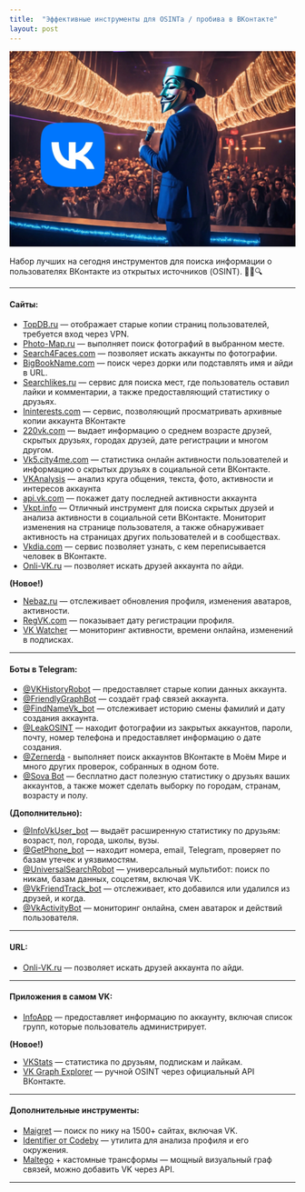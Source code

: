 ```yaml
---
title:  "Эффективные инструменты для OSINTа / пробива в ВКонтакте"
layout: post
---
```


![Swiss Alps](/images/vk.webp)

Набор лучших на сегодня инструментов для поиска информации о пользователях ВКонтакте из открытых источников (OSINT). 👨‍💻🔍

---

#### Сайты: <a href="#t27e" id="t27e"></a>

* [TopDB.ru](https://topdb.ru/username) — отображает старые копии страниц пользователей, требуется вход через VPN.
* [Photo-Map.ru](https://photo-map.ru/) — выполняет поиск фотографий в выбранном месте.
* [Search4Faces.com](https://search4faces.com/) — позволяет искать аккаунты по фотографии.
* [BigBookName.com](https://bigbookname.com/) — поиск через дорки или подставлять имя и айди в URL.
* [Searchlikes.ru](http://searchlikes.ru/) — сервис для поиска мест, где пользователь оставил лайки и комментарии, а также предоставляющий статистику о друзьях.
* [Ininterests.com](http://ininterests.com/%D0%9B%D1%8E%D0%B4%D0%B8) — сервис, позволяющий просматривать архивные копии аккаунта ВКонтакте
* [220vk.com](https://220vk.com/) — выдает информацию о среднем возрасте друзей, скрытых друзьях, городах друзей, дате регистрации и многом другом.
* [Vk5.city4me.com](https://vk5.city4me.com/) — статистика онлайн активности пользователей и информацию о скрытых друзьях в социальной сети ВКонтакте.
* [VKAnalysis](https://github.com/migalin/VKAnalysis) — анализ круга общения, текста, фото, активности и интересов аккаунта
* [api.vk.com](https://vk.com/dev/messages.getLastActivity) — покажет дату последней активности аккаунта
* [Vkpt.info](https://vkpt.info/) — Отличный инструмент для поиска скрытых друзей и анализа активности в социальной сети ВКонтакте. Мониторит изменения на странице пользователя, а также обнаруживает активность на страницах других пользователей и в сообществах.
* [Vkdia.com](https://vkdia.com/) — сервис позволяет узнать, с кем переписывается человек в ВКонтакте.
* [Onli-VK.ru](https://onli-vk.ru/) — позволяет искать друзей аккаунта по айди.

**(Новое!)**

* [Nebaz.ru](https://nebaz.ru) — отслеживает обновления профиля, изменения аватаров, активности.
* [RegVK.com](https://regvk.com) — показывает дату регистрации профиля.
* [VK Watcher](https://vk-watcher.ru) — мониторинг активности, времени онлайна, изменений в подписках.

---

#### Боты в Telegram: <a href="#xbwl" id="xbwl"></a>

* [@](https://vk.cc/crgASv)[VKHistoryRobot](https://t.me/VKHistoryRobot) — предоставляет старые копии данных аккаунта.
* [@](https://vk.cc/crgASv)[FriendlyGraphBot](https://t.me/friendly\_graph\_bot) — создаёт граф связей аккаунта.
* [@](https://vk.cc/crgASv)[FindNameVk\_bot](https://t.me/FindNameVk\_bot) — отслеживает историю смены фамилий и дату создания аккаунта.
* [@LeakOSINT](/LeakOSINT/) — находит фотографии из закрытых аккаунтов, пароли, почту, номер телефона и предоставляет информацию о дате создания.
* [@Zernerda](/zernerda/) - выполняет поиск аккаунтов ВКонтакте в Моём Мире и много других проверок, собранных в одном боте.
* [@Sova Bot](/SOVABot/) — бесплатно даст полезную статистику о друзьях ваших аккаунтов, а также может сделать выборку по городам, странам, возрасту и полу.

**(Дополнительно):**

* [@InfoVkUser_bot](https://t.me/InfoVkUser_bot) — выдаёт расширенную статистику по друзьям: возраст, пол, города, школы, вузы.
* [@GetPhone_bot](https://t.me/GetPhone_bot) — находит номера, email, Telegram, проверяет по базам утечек и уязвимостям.
* [@UniversalSearchRobot](https://t.me/UniversalSearchRobot) — универсальный мультибот: поиск по никам, базам данных, соцсетям, включая VK.
* [@VkFriendTrack_bot](https://t.me/VkFriendTrack_bot) — отслеживает, кто добавился или удалился из друзей, и когда.
* [@VkActivityBot](https://t.me/VkActivityBot) — мониторинг онлайна, смен аватарок и действий пользователя.

---

#### URL: <a href="#wbh4" id="wbh4"></a>

* [Onli-VK.ru](https://onli-vk.ru/) — позволяет искать друзей аккаунта по айди.

---

#### Приложения в самом VK: <a href="#jyjm" id="jyjm"></a>

* [InfoApp](https://vk.com/app7183114) — предоставляет информацию по аккаунту, включая список групп, которые пользователь администрирует.

**(Новое!)**

* [VKStats](https://vk.com/app8021540) — статистика по друзьям, подпискам и лайкам.
* [VK Graph Explorer](https://vk.com/dev/execute) — ручной OSINT через официальный API ВКонтакте.

---

#### Дополнительные инструменты: <a href="#tools" id="tools"></a>

* [Maigret](https://github.com/soxoj/maigret) — поиск по нику на 1500+ сайтах, включая VK.
* [Identifier от Codeby](https://codeby.net/threads/identifier-vk-osint-tool.69691/) — утилита для анализа профиля и его окружения.
* [Maltego](https://www.maltego.com) + кастомные трансформы — мощный визуальный граф связей, можно добавить VK через API.

---
